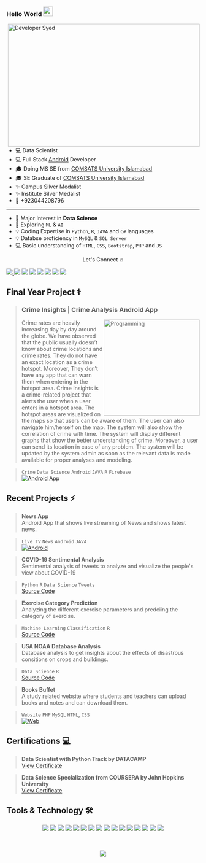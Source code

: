 ### Hello World <img src="https://media.giphy.com/media/hvRJCLFzcasrR4ia7z/giphy.gif" height="25px" width="25px">
<img align="right" alt="Developer Syed" src="code.gif" width="500" height="320" />

- 💻 Data Scientist 
- 💻 Full Stack [Android](https://developer.android.com/) Developer
- 🎓 Doing MS SE from [COMSATS University Islamabad](https://www.comsats.edu.pk/)
- 🎓 SE Graduate of [COMSATS University Islamabad](https://www.comsats.edu.pk/)
- ✨ Campus Silver Medalist
- ✨ Institute Silver Medalist
- 📱 +923044208796
---
- 🌱 Major Interest in **Data Science**
- 🔭 Exploring `ML` & `AI`
- 💡  Coding Expertise in `Python`, `R`, `JAVA` and `C#` languages
- 💡  Databse proficiency in `MySQL` & `SQL Server`
- 💻 Basic understanding of `HTML`, `CSS`, `Bootstrap`, `PHP` and `JS`

<p align="center"> Let's Connect 🔥</p>
<a href="https://github.com/Syed-Shaheryar-Tirmizi">
<img src="https://img.shields.io/badge/Github-211F1F?style=for-the-badge&logo=GitHub&logoColor=ffffff">
</a> 
<a href="https://www.linkedin.com/in/syed-shaheryar-tirmizi-7818a9194/">
<img src="https://img.shields.io/badge/Linkedin-0077B5?style=for-the-badge&logo=Linkedin&logoColor=ffffff"></a>
<a href="https://www.facebook.com/I.am.Shah17/">
<img src="https://img.shields.io/badge/Facebook-1877F2?style=for-the-badge&logo=Facebook&logoColor=ffffff"></a>
<a href="https://twitter.com/SyedShaheryar_">
<img src="https://img.shields.io/badge/Twitter-08A0E9?style=for-the-badge&logo=Twitter&logoColor=ffffff"></a>
<a href="https://www.instagram.com/syed_zaada_17/">
<img src="https://img.shields.io/badge/Instagram-DD2A7B?style=for-the-badge&logo=Instagram&logoColor=ffffff"></a>
<a href="mailto:syedshaheryar1@gmail.com">
<img src="https://img.shields.io/badge/Gmail-D44638?style=for-the-badge&logo=gmail&logoColor=ffffff"></a>
<a href="https://m.me/I.am.Shah17/">
<img src="https://img.shields.io/badge/Chat-1877F2?style=for-the-badge&logo=Messenger&logoColor=ffffff"></a>
<a href="https://wa.me/923044208796?text=%23Github">
<img src="https://img.shields.io/badge/Chat-25D366?style=for-the-badge&logo=WhatsApp&logoColor=ffffff"></a>
</div>

## Final Year Project ⚕

>### Crime Insights | Crime Analysis Android App
><img align="right" alt="Programming" src="coding.png" height="250" />
> Crime rates are heavily increasing day by day around the globe. We have observed that the public usually doesn’t know about crime locations and crime rates. They do not have an exact location as a crime hotspot. Moreover, They don’t have any app that can warn them when entering in the hotspot area. Crime Insights is a crime-related project that alerts the user when a user enters in a hotspot area. The hotspot areas are visualized on the maps so that users can be aware of them. The user can also navigate him/herself on the map. The system will also show the correlation of crime with time. The system will display different graphs that show the better understanding of crime. Moreover, a user can send its location in case of any problem. The system will be updated by the system admin as soon as the relevant data is made available for proper analyses and modeling.

>`Crime` `Data Science` `Android` `JAVA` `R` `Firebase`
<br>[![Android App](https://img.shields.io/badge/Android-App-00C853?logo=android&logoColor=ffffff)](https://github.com/Syed-Shaheryar-Tirmizi/FYP/)

## Recent Projects ⚡

>**News App**<br>Android App that shows live streaming of News and shows latest news.

>`Live TV` `News` `Android` `JAVA`
<br> [![Android](https://img.shields.io/badge/Android-App-00C853?logo=android&logoColor=ffffff)](https://github.com/Syed-Shaheryar-Tirmizi/Live-News-TV-App)

>**COVID-19 Sentimental Analysis**<br>Sentimental analysis of tweets to analyze and visualize the people's view about COVID-19

>`Python` `R` `Data Science` `Tweets`
<br>[Source Code](https://github.com/Syed-Shaheryar-Tirmizi/Twitter-Sentimental-Analysis)

>**Exercise Category Prediction**<br>Analyzing the different exercise parameters and predciing the category of exercise.

>`Machine Learning` `Classification` `R`
<br>[Source Code](https://github.com/Syed-Shaheryar-Tirmizi/R-pojects/tree/main/Exercise%20Category%20Prediction)


>**USA NOAA Database Analysis**<br>Database analysis to get insights about the effects of disastrous consitions on crops and buildings.

>`Data Science` `R`
<br>[Source Code](https://github.com/Syed-Shaheryar-Tirmizi/R-pojects/tree/main/NOAA%20Database%20Analysis)

>**Books Buffet**<br>A study related website where students and teachers can upload books and notes and can download them.

>`Website` `PHP` `MySQL` `HTML`, `CSS`
<br>[![Web](https://img.shields.io/badge/Web-App-00C853?logo=android&logoColor=ffffff)](https://github.com/Syed-Shaheryar-Tirmizi/Books-Buffet)
 

## Certifications 💻

>**Data Scientist with Python Track by DATACAMP**
<br>[View Certificate](https://www.datacamp.com/statement-of-accomplishment/track/b1c04d3d69113d0ee8300306bc97bb39a7c4cfae)

>**Data Science Specialization from COURSERA by John Hopkins University**
<br>[View Certificate](https://www.coursera.org/account/accomplishments/specialization/certificate/KNZ88NELW6A8)

## Tools & Technology 🛠
<div align="center">
<!-- <p align="center"></p> -->
<img src="https://img.shields.io/badge/Python-FFD43B?style=for-the-badge&logo=python&logoColor=white"/>
<img src="https://img.shields.io/badge/R-276DC3?style=for-the-badge&logo=r&logoColor=white"/>
<img src="https://img.shields.io/badge/C++-00599C?style=for-the-badge&logo=cplusplus&logoColor=white" />
<img src="https://img.shields.io/badge/C_Sharp-239120?style=for-the-badge&logo=csharp&logoColor=white" />
<img src="https://img.shields.io/badge/Java-007396?style=for-the-badge&logo=java&logoColor=white" />
<img src="https://img.shields.io/badge/JavaScript-F7DF1E?style=for-the-badge&logo=javascript&logoColor=white" />
<img src="https://img.shields.io/badge/PHP-777BB4?style=for-the-badge&logo=php&logoColor=white" />
<img src="https://img.shields.io/badge/MySQL-005C84?style=for-the-badge&logo=mysql&logoColor=white" />
<img src="https://img.shields.io/badge/firebase-ffca28?style=for-the-badge&logo=firebase&logoColor=white" />
<img src="https://img.shields.io/badge/HTML5-E34F26?style=for-the-badge&logo=html5&logoColor=white" />
<img src="https://img.shields.io/badge/CSS3-1572B6?style=for-the-badge&logo=css3&logoColor=white" />
<img src="https://img.shields.io/badge/Android_Studio-3DDC84?style=for-the-badge&logo=android-studio&logoColor=white" />
<img src="https://img.shields.io/badge/RStudio-75AADB?style=for-the-badge&logo=RStudio&logoColor=white" />
<img src="https://img.shields.io/badge/Jupyter-F37626.svg?&style=for-the-badge&logo=Jupyter&logoColor=white" />
<img src="https://img.shields.io/badge/Colab-F9AB00?style=for-the-badge&logo=googlecolab&color=525252" />
<img src="https://img.shields.io/badge/Git-F05032?style=for-the-badge&logo=git&logoColor=white" />

<br><br>
<img align="center"  src="https://github-readme-stats.vercel.app/api/top-langs/?username=Syed-Shaheryar-Tirmizi&theme=dark&layout=compact&langs_count=20&hide_title=true"/>
</div>
<br>

